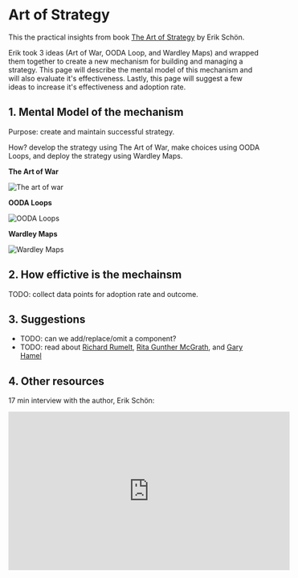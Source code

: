 <!-- numbers -->

# Art of Strategy

This the practical insights from book [The Art of Strategy](https://www.amazon.com/ART-STRATEGY-Towards-Business-Agility/dp/B086PTDZT1) by Erik Schön.


Erik took 3 ideas (Art of War, OODA Loop, and Wardley Maps) and wrapped them together to create a new mechanism for building and managing a strategy. This page will describe the mental model of this mechanism and will also evaluate it's effectiveness. Lastly, this page will suggest a few ideas to increase it's effectiveness and adoption rate.

## 1. Mental Model of the mechanism
Purpose: create and maintain successful strategy.

How? develop the strategy using The Art of War, make choices using OODA Loops, and deploy the strategy using Wardley Maps.

**The Art of War**

![The art of war](https://images-na.ssl-images-amazon.com/images/I/4145Q3WAneL._SX331_BO1,204,203,200_.jpg)

**OODA Loops**

![OODA Loops](https://www.flexrule.com/wp-content/uploads/2017/10/OODA2.png)

**Wardley Maps**

![Wardley Maps](https://3.bp.blogspot.com/-rza6crKIv6I/VUOMsu8vbpI/AAAAAAAAHaM/-4c9raumM9E/s1600/Screen%2BShot%2B2015-05-01%2Bat%2B09.01.41.png)

## 2. How effictive is the mechainsm
TODO: collect data points for adoption rate and outcome.

## 3. Suggestions
* TODO: can we add/replace/omit a component?
* TODO: read about [Richard Rumelt](https://www.youtube.com/watch?v=83vczUPiMv0), [Rita Gunther McGrath](https://www.youtube.com/watch?v=Y1JIuRvJxKw), and [Gary Hamel](https://www.youtube.com/watch?v=_mCmecrnLUM)

## 4. Other resources
17 min interview with the author, Erik Schön:
<iframe width="560" height="315" src="https://www.youtube.com/embed/-z3ZB1ck_nk" frameborder="0" allowfullscreen></iframe>
